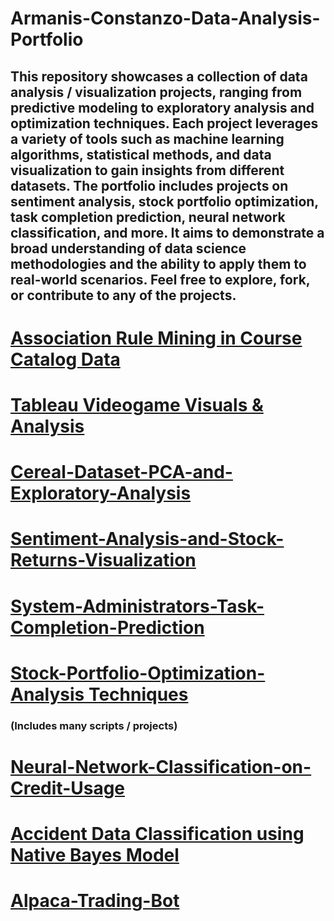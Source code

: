 # Armanis-Constanzo-Data-Analysis-Portfolio


## This repository showcases a collection of data analysis / visualization projects, ranging from predictive modeling to exploratory analysis and optimization techniques. Each project leverages a variety of tools such as machine learning algorithms, statistical methods, and data visualization to gain insights from different datasets. The portfolio includes projects on sentiment analysis, stock portfolio optimization, task completion prediction, neural network classification, and more. It aims to demonstrate a broad understanding of data science methodologies and the ability to apply them to real-world scenarios. Feel free to explore, fork, or contribute to any of the projects.



# [Association Rule Mining in Course Catalog Data](https://github.com/YOUNGACDC/Association-Rules)

# [Tableau Videogame Visuals & Analysis](https://github.com/AA7Dr/Tableau-Dashboard)

# [Cereal-Dataset-PCA-and-Exploratory-Analysis](https://github.com/YOUNGACDC/Cereal-Dataset-PCA-and-Exploratory-Analysis)

# [Sentiment-Analysis-and-Stock-Returns-Visualization](https://github.com/YOUNGACDC/Sentiment-Analysis-and-Stock-Returns-Visualization)

# [System-Administrators-Task-Completion-Prediction](https://github.com/YOUNGACDC/System-Administrators-Task-Completion-Prediction)

# [Stock-Portfolio-Optimization-Analysis Techniques](https://github.com/YOUNGACDC/Stock-Analysis-Optimization-Techniques)
### (Includes many scripts / projects)

# [Neural-Network-Classification-on-Credit-Usage](https://github.com/YOUNGACDC/Neural-Network-Classification-on-Credit-Usage)

# [Accident Data Classification using Native Bayes Model](https://github.com/YOUNGACDC/Accident-Data-Classification-using-Naive-Bayes-)

# [Alpaca-Trading-Bot](https://github.com/YOUNGACDC/Alpaca-TradingBot)


